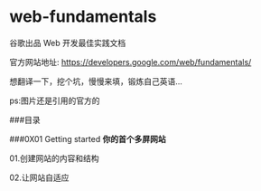 web-fundamentals
================

谷歌出品 Web 开发最佳实践文档 

官方网站地址: https://developers.google.com/web/fundamentals/ 

想翻译一下，挖个坑，慢慢来填，锻炼自己英语...

ps:图片还是引用的官方的

###目录

###0X01 Getting started
**你的首个多屏网站**

01.创建网站的内容和结构

02.让网站自适应
 

